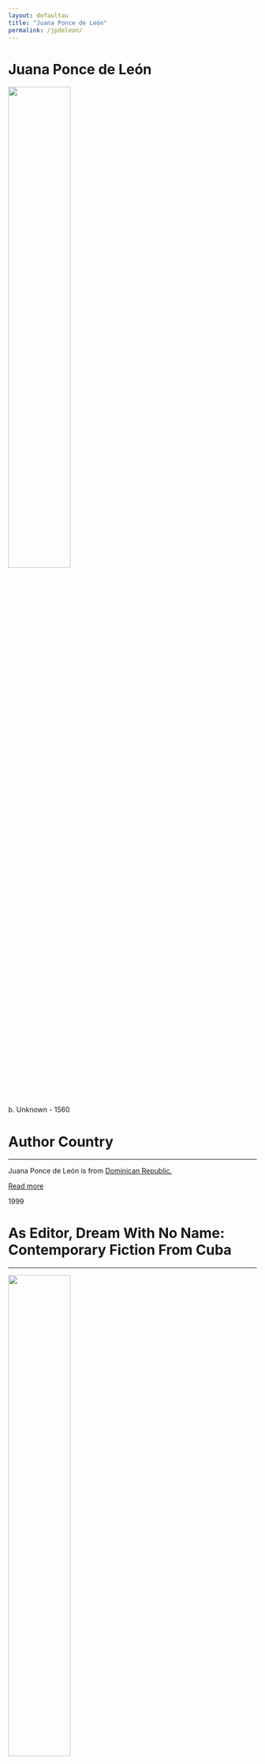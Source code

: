 ```yaml
---
layout: defaultau
title: "Juana Ponce de León"
permalink: /jpdeleon/
---
```

<!-- partial:index.partial.html -->
<div class="content">
     <h1>Juana Ponce de León</h1>
    <div class="quote">
        <div><img src="https://sevenstories-prod.s3.amazonaws.com/images/000001/608/PoncedeLeon_Juana-f_large-580ff3dfdf303f4cd4b7663a40ce05bf.jpg" height="50%" width = "50%" class="logo"></div>
    </div>
    <div class="timeline">
        <div style="padding-bottom:100px;"></div>
        <div class="block">
             <div class="date right"><p class="right"> b. Unknown - 1560 </p></div>
            <div class="dot"></div>
            <div class="left first">
            <div class="author_country">
                <h1>Author Country</h1><hr>
          <div class="aclocation">  <p>Juana Ponce de León is from <a href="{{ site.baseurl }}/9">Dominican Republic.</a></p></div>
              <div class="acreadmore">  <a href="https://es.wikipedia.org/wiki/Juana_Ponce_de_Le%C3%B3n" target="_blank">Read more</a></div>
            </div>
            </div>
        <div class="block">
            <div class="date left"><p class="left">1999</p></div>
            <div class="dot"></div>
            <div class="right">
                <h1>As Editor, Dream With No Name: Contemporary Fiction From Cuba</h1><hr>
                <p><img src="https://m.media-amazon.com/images/I/51bt-tCfryL._SX327_BO1,204,203,200_.jpg" height="50%" width = "50%"></p>
                <p>
                Language: English<br/>
                Publisher: Seven Stories Press<br/>
                Pub_location: New York, NY, United States<br/>
                Genre: Fiction (Novel)<br/>
                Length: <br/>                   </p>
            </div>
        </div>
       <div class="block">
            <div class="date right"><p class="right">2000</p></div>
            <div class="dot"></div>
            <div class="left">
                <h1>Our Word is Our Weapon: Selected Writings</h1><hr>
                <p><img src="https://bookoutlet.com/_next/image?url=https%3A%2F%2Fimages.bookoutlet.com%2Fcovers%2Flarge%2Fisbn978158%2F9781583224724-l.jpg&w=640&q=75" height="50%" width = "50%"></p>
                <p>
                Language: English<br/>
                Publisher: Seven Stories Press<br/>
                Pub_location: New York, NY, United States<br/>
                Genre: Nonfiction Book<br/>
                Length: 456<br/>                   </p>
            </div>
        </div>
       <div class="block">
            <div class="date left"><p class="left">2011</p></div>
            <div class="dot"></div>
            <div class="right">
                <h1>Nuestra Arma Es Nuestra Palabra: Escritos Selectos</h1><hr>
                <p><img src="https://m.media-amazon.com/images/I/41eRdXgXN+L._SY346_.jpg" height="50%" width = "50%"></p>
                <p>
                Language: Spanish<br/>
                Publisher: Seven Stories Press<br/>
                Pub_location: New York, NY, United States<br/>
                Genre: Nonfiction Book<br/>
                Length: <br/>                   </p>
            </div>
        </div>
<!-- partial -->
<script src='https://cdnjs.cloudflare.com/ajax/libs/jquery/3.1.1/jquery.min.js'></script><script  src="{{ site.baseurl }}/assets/js/authorscript.js"></script>